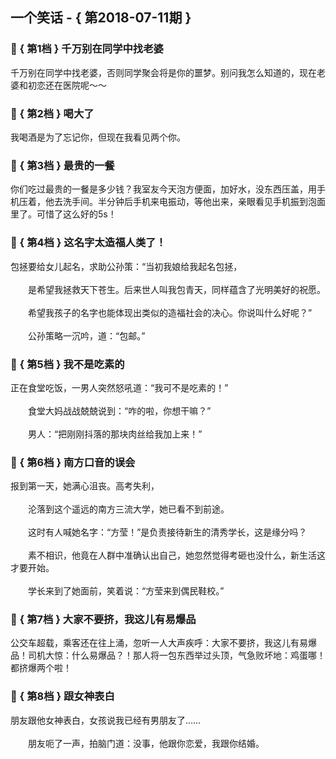 ## 一个笑话 - { 第2018-07-11期 }
</hr>

### :jack_o_lantern: { 第1档 } 千万别在同学中找老婆
千万别在同学中找老婆，否则同学聚会将是你的噩梦。别问我怎么知道的，现在老婆和初恋还在医院呢～～


### :jack_o_lantern: { 第2档 } 喝大了
我喝酒是为了忘记你，但现在我看见两个你。


### :jack_o_lantern: { 第3档 } 最贵的一餐
你们吃过最贵的一餐是多少钱？我室友今天泡方便面，加好水，没东西压盖，用手机压着，他去洗手间。半分钟后手机来电振动，等他出来，亲眼看见手机振到泡面里了。可惜了这么好的5s！


### :jack_o_lantern: { 第4档 } 这名字太造福人类了！
包拯要给女儿起名，求助公孙策：“当初我娘给我起名包拯，<br/><br/>　　是希望我拯救天下苍生。后来世人叫我包青天，同样蕴含了光明美好的祝愿。<br/><br/>　　希望我孩子的名字也能体现出类似的造福社会的决心。你说叫什么好呢？”<br/><br/>　　公孙策略一沉吟，道：“包邮。”


### :jack_o_lantern: { 第5档 } 我不是吃素的
正在食堂吃饭，一男人突然怒吼道：“我可不是吃素的！”<br/><br/>　　食堂大妈战战兢兢说到：“咋的啦，你想干嘛？”<br/><br/>　　男人：“把刚刚抖落的那块肉丝给我加上来！”


### :jack_o_lantern: { 第6档 } 南方口音的误会
报到第一天，她满心沮丧。高考失利，<br/><br/>　　沦落到这个遥远的南方三流大学，她已看不到前途。<br/><br/>　　这时有人喊她名字：“方莹！”是负责接待新生的清秀学长，这是缘分吗？<br/><br/>　　素不相识，他竟在人群中准确认出自己，她忽然觉得考砸也没什么，新生活这才要开始。<br/><br/>　　学长来到了她面前，笑着说：“方莹来到偶民鞋校。”


### :jack_o_lantern: { 第7档 } 大家不要挤，我这儿有易爆品
公交车超载，乘客还在往上涌，忽听一人大声疾呼：大家不要挤，我这儿有易爆品！司机大惊：什么易爆品？！那人将一包东西举过头顶，气急败坏地：鸡蛋哪！都挤爆两个啦！


### :jack_o_lantern: { 第8档 } 跟女神表白
朋友跟他女神表白，女孩说我已经有男朋友了……<br/><br/>　　朋友呃了一声，拍脑门道：没事，他跟你恋爱，我跟你结婚。

